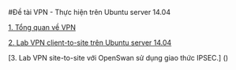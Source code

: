 #Đề tài VPN - Thực hiện trên Ubuntu server 14.04

[1. Tổng quan về VPN]()

[2. Lab VPN client-to-site trên Ubuntu server 14.04](https://github.com/hocchudong/networking-team/blob/master/DatPT/VPN/OpenVPN-Ubuntu-14-04.md)

[3. Lab VPN site-to-site với OpenSwan sử dụng giao thức IPSEC.] ()